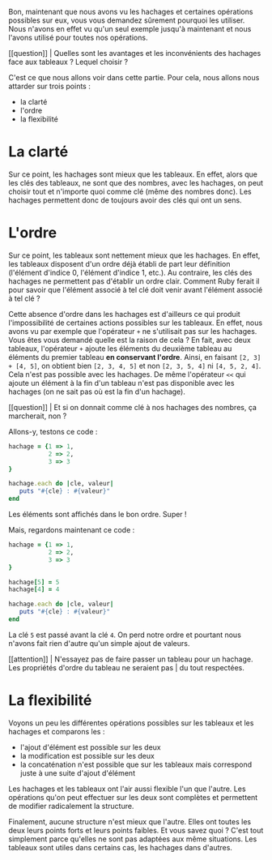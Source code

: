 Bon, maintenant que nous avons vu les hachages et certaines opérations possibles sur eux, vous vous demandez sûrement pourquoi les utiliser. Nous n'avons en effet vu qu'un seul exemple jusqu'à maintenant et nous l'avons utilisé pour toutes nos opérations. 

[[question]]
| Quelles sont les avantages et les inconvénients des hachages face aux tableaux ? Lequel choisir ?

C'est ce que nous allons voir dans cette partie. Pour cela, nous allons nous attarder sur trois points :

- la clarté
- l'ordre
- la flexibilité

# La clarté

Sur ce point, les hachages sont mieux que les tableaux. En effet, alors que les clés des tableaux, ne sont que des nombres, avec les hachages, on peut choisir tout et n'importe quoi comme clé (même des nombres donc). Les hachages permettent donc de toujours avoir des clés qui ont un sens.

# L'ordre

Sur ce point, les tableaux sont nettement mieux que les hachages. En effet, les tableaux disposent d'un ordre déjà établi de part leur définition (l'élément d'indice $0$, l'élément d'indice $1$, etc.). Au contraire, les clés des hachages ne permettent pas d'établir un ordre clair. Comment Ruby ferait il pour savoir que l'élément associé à tel clé doit venir avant l'élément associé à tel clé ?

Cette absence d'ordre dans les hachages est d'ailleurs ce qui produit l'impossibilité de certaines actions possibles sur les tableaux. En effet, nous avons vu par exemple que l'opérateur `+` ne s'utilisait pas sur les hachages. Vous êtes vous demandé quelle est la raison de cela ? En fait, avec deux tableaux, l'opérateur `+` ajoute les éléments du deuxième tableau au éléments du premier tableau **en conservant l'ordre**. Ainsi, en faisant `[2, 3] + [4, 5]`, on obtient bien `[2, 3, 4, 5]` et non `[2, 3, 5, 4]` ni `[4, 5, 2, 4]`. Cela n'est pas possible avec les hachages. De même l'opérateur `<<` qui ajoute un élément à la fin d'un tableau n'est pas disponible avec les hachages (on ne sait pas où est la fin d'un hachage).

[[question]]
| Et si on donnait comme clé à nos hachages des nombres, ça marcherait, non ?

Allons-y, testons ce code :

```ruby
hachage = {1 => 1,
           2 => 2,
           3 => 3
}

hachage.each do |cle, valeur| 
   puts "#{cle} : #{valeur}"
end
```

Les éléments sont affichés dans le bon ordre. Super !

Mais, regardons maintenant ce code :

```ruby
hachage = {1 => 1,
           2 => 2,
           3 => 3
}

hachage[5] = 5
hachage[4] = 4

hachage.each do |cle, valeur| 
   puts "#{cle} : #{valeur}"
end
``` 

La clé `5` est passé avant la clé `4`. On perd notre ordre et pourtant nous n'avons fait rien d'autre qu'un simple ajout de valeurs.

[[attention]]
| N'essayez pas de faire passer un tableau pour un hachage. Les propriétés d'ordre du tableau ne seraient pas
| du tout respectées.
 
# La flexibilité

Voyons un peu les différentes opérations possibles sur les tableaux et les hachages et comparons les :

- l'ajout d'élément est possible sur les deux 
- la modification est possible sur les deux
- la concaténation n'est possible que sur les tableaux mais correspond juste à une suite d'ajout d'élément

Les hachages et les tableaux ont l'air aussi flexible l'un que l'autre. Les opérations qu'on peut effectuer sur les deux sont complètes et permettent de modifier radicalement la structure. 

Finalement, aucune structure n'est mieux que l'autre. Elles ont toutes les deux leurs points forts et leurs points faibles. Et vous savez quoi ? C'est tout simplement parce qu'elles ne sont pas adaptées aux même situations. Les tableaux sont utiles dans certains cas, les hachages dans d'autres.